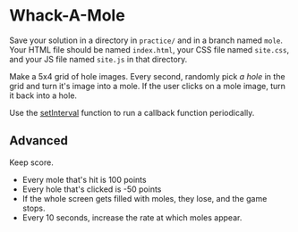 # Whack-A-Mole

Save your solution in a directory in `practice/` and in a branch named `mole`.
Your HTML file should be named `index.html`, your CSS file named `site.css`, and your JS file named `site.js` in that directory.

Make a 5x4 grid of hole images.
Every second, randomly pick _a hole_ in the grid and turn it's image into a mole.
If the user clicks on a mole image, turn it back into a hole.

Use the [setInterval](https://developer.mozilla.org/en-US/docs/Web/API/WindowTimers/setInterval) function to run a callback function periodically.

## Advanced

Keep score.

* Every mole that's hit is 100 points
* Every hole that's clicked is -50 points
* If the whole screen gets filled with moles, they lose, and the game stops.
* Every 10 seconds, increase the rate at which moles appear.